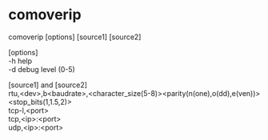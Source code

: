 # comoverip

comoverip \[options] \[source1] \[source2]

\[options]  
-h help  
-d debug level (0-5)

\[source1] and \[source2]  
rtu,\<dev\>,b\<baudrate>,\<character_size(5-8)>\<parity(n(one),o(dd),e(ven))>\<stop_bits(1,1.5,2)>  
tcp-l,\<port>  
tcp,\<ip>:\<port>  
udp,\<ip>:\<port>

